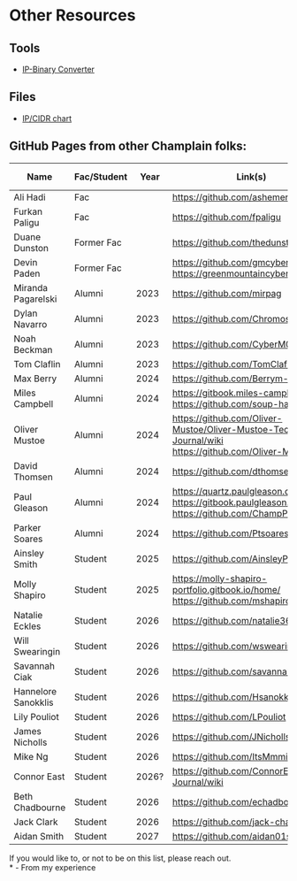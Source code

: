 # Other Resources

## Tools
* [IP-Binary Converter](https://www.browserling.com/tools/ip-to-bin)

## Files
* [IP/CIDR chart](/IPv4CIDRChart_2015.pdf)

## GitHub Pages from other Champlain folks:

| Name | Fac/Student | Year | Link(s) | Best Content* | 
| ---- | ----------- | ---- | ------- | ------------ |
| Ali Hadi | Fac | |  https://github.com/ashemery | |
| Furkan Paligu | Fac | | https://github.com/fpaligu | |
| Duane Dunston | Former Fac |  |  https://github.com/thedunston |
| Devin Paden | Former Fac | | https://github.com/gmcyber <br/> https://greenmountaincyber.com | |
| Miranda Pagarelski | Alumni | 2023 | https://github.com/mirpag | |
| Dylan Navarro | Alumni | 2023 | https://github.com/Chromosom3 | |
| Noah Beckman | Alumni | 2023 | https://github.com/CyberM00se | |
| Tom Claflin | Alumni | 2023 | https://github.com/TomClaflin | |
| Max Berry | Alumni | 2024 | https://github.com/Berrym-tech | |
| Miles Campbell | Alumni | 2024 | https://gitbook.miles-campbell.dev/ <br/> https://github.com/soup-hacker | |
| Oliver Mustoe | Alumni | 2024 | https://github.com/Oliver-Mustoe/Oliver-Mustoe-Tech-Journal/wiki <br/> https://github.com/Oliver-Mustoe | |
| David Thomsen | Alumni | 2024 | https://github.com/dthomsen116 | Eth Hack 1+2 |
| Paul Gleason | Alumni | 2024 | https://quartz.paulgleason.dev/ <br/> https://gitbook.paulgleason.dev/ <br/> https://github.com/ChampPG | Eth Hack 1 | 
| Parker Soares | Alumni | 2024 | https://github.com/Ptsoares | |
| Ainsley Smith | Student | 2025 | https://github.com/AinsleyPlayer | |
| Molly Shapiro | Student | 2025 | https://molly-shapiro-portfolio.gitbook.io/home/ <br/> https://github.com/mshapiro2025 | Concepts & Definitions |
| Natalie Eckles | Student | 2026 | https://github.com/natalie363 | |
| Will Swearingin | Student | 2026 | https://github.com/wswearingin | |
| Savannah Ciak | Student | 2026 | https://github.com/savannahc502 | Networking | 
| Hannelore Sanokklis | Student | 2026 | https://github.com/Hsanokklis | Any |
| Lily Pouliot | Student | 2026 | https://github.com/LPouliot | |
| James Nicholls | Student | 2026 | https://github.com/JNicholls2026 | |
| Mike Ng | Student | 2026 | https://github.com/ItsMmmike | |
| Connor East | Student | 2026? | https://github.com/ConnorEast/Tech-Journal/wiki |
| Beth Chadbourne | Student | 2026 | https://github.com/echadbourne | |
| Jack Clark | Student | 2026 | https://github.com/jack-champlain | |
| Aidan Smith | Student | 2027 | https://github.com/aidan01smith | |

If you would like to, or not to be on this list, please reach out.<br/>
\* \- From my experience
